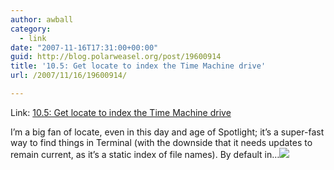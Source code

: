 ```yaml
---
author: awball
category:
  - link
date: "2007-11-16T17:31:00+00:00"
guid: http://blog.polarweasel.org/post/19600914
title: '10.5: Get locate to index the Time Machine drive'
url: /2007/11/16/19600914/

---
```

Link: [10.5: Get locate to index the Time Machine drive](http://feeds.macworld.com/~r/macosxhints/leopard/~3/186005366/article.php)

I’m a big fan of locate, even in this day and age of Spotlight; it’s a super-fast way to find things in Terminal (with the downside that it needs updates to remain current, as it’s a static index of file names). By default in…![](http://feeds.macworld.com/~r/macosxhints/leopard/~4/186005366)
